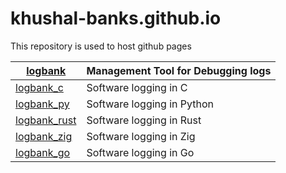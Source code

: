 # khushal-banks.github.io
This repository is used to host github pages

| [logbank] | Management Tool for Debugging logs |
| --- | --- |
| [logbank_c] | Software logging in C |
| [logbank_py] | Software logging in Python |
| [logbank_rust] | Software logging in Rust |
| [logbank_zig] | Software logging in Zig |
| [logbank_go] | Software logging in Go |

[logbank]:https://khushal-banks.github.io/docs/logbank
[logbank_c]:https://khushal-banks.github.io/docs/logbank_c
[logbank_py]:https://khushal-banks.github.io/docs/logbank_py
[logbank_rust]:https://khushal-banks.github.io/docs/logbank_rust
[logbank_zig]:https://khushal-banks.github.io/docs/logbank_zig
[logbank_go]:https://khushal-banks.github.io/docs/logbank_go
